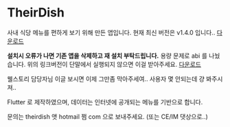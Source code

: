 # TheirDish

사내 식당 메뉴를 편하게 보기 위해 만든 앱입니다.
현재 최신 버전은 v1.4.0 입니다.. [다운로드](https://github.com/TheirDish/TheirDish/raw/master/TheirDish_1.4.0-arm64-v8a-release.apk)

**설치시 오류가 나면 기존 앱을 삭제하고 재 설치 부탁드립니다.**
용량 문제로 abi 를 나눴습니다. 위의 링크버전이 단말에서 실행되지 않으면 이걸 받아주세요. [다운로드](https://github.com/TheirDish/TheirDish/raw/master/TheirDish_1.4.0-armeabi-v7a-release.apk)

웰스토리 담당자님 이글 보시면 이제 그만좀 막아주세여.. 사용자 몇 안되는데 걍 봐주시져..

Flutter 로 제작하였으며, 데이터는 인터넷에 공개되는 메뉴를 기반으로 합니다.

문의는 theirdish 앳 hotmail 쩜 com 으로 보내주세요. (또는 CE/IM 댓상으로..) 

